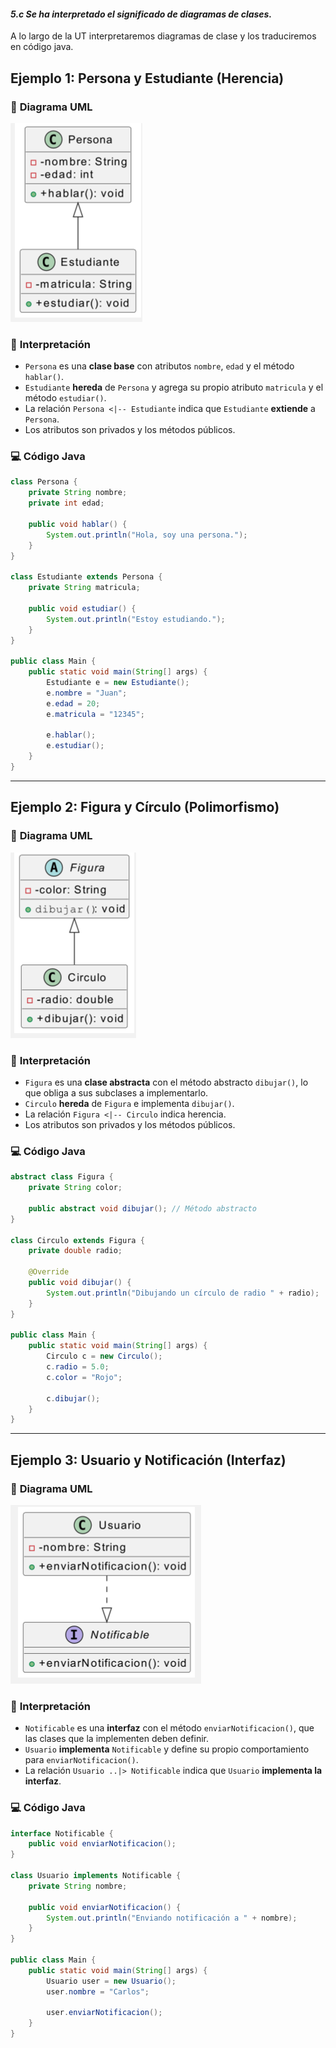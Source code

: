 #### *5.c	Se ha interpretado el significado de diagramas de clases.*

A lo largo de la UT interpretaremos diagramas de clase y los traduciremos en código java.



## **Ejemplo 1: Persona y Estudiante (Herencia)**
### 📌 **Diagrama UML**

![img.png](img.png)

### 📖 **Interpretación**
- `Persona` es una **clase base** con atributos `nombre`, `edad` y el método `hablar()`.
- `Estudiante` **hereda** de `Persona` y agrega su propio atributo `matricula` y el método `estudiar()`.
- La relación `Persona <|-- Estudiante` indica que `Estudiante` **extiende** a `Persona`.
- Los atributos son privados y los métodos públicos.

### 💻 **Código Java**
```java
class Persona {
    private String nombre;
    private int edad;

    public void hablar() {
        System.out.println("Hola, soy una persona.");
    }
}

class Estudiante extends Persona {
    private String matricula;

    public void estudiar() {
        System.out.println("Estoy estudiando.");
    }
}

public class Main {
    public static void main(String[] args) {
        Estudiante e = new Estudiante();
        e.nombre = "Juan";
        e.edad = 20;
        e.matricula = "12345";
        
        e.hablar();
        e.estudiar();
    }
}
```

---

## **Ejemplo 2: Figura y Círculo (Polimorfismo)**
### 📌 **Diagrama UML**

![img_3.png](img_3.png)

### 📖 **Interpretación**
- `Figura` es una **clase abstracta** con el método abstracto `dibujar()`, lo que obliga a sus subclases a implementarlo.
- `Circulo` **hereda** de `Figura` e implementa `dibujar()`.
- La relación `Figura <|-- Circulo` indica herencia.
- Los atributos son privados y los métodos públicos.

### 💻 **Código Java**
```java
abstract class Figura {
    private String color;

    public abstract void dibujar(); // Método abstracto
}

class Circulo extends Figura {
    private double radio;

    @Override
    public void dibujar() {
        System.out.println("Dibujando un círculo de radio " + radio);
    }
}

public class Main {
    public static void main(String[] args) {
        Circulo c = new Circulo();
        c.radio = 5.0;
        c.color = "Rojo";

        c.dibujar();
    }
}
```

---

## **Ejemplo 3: Usuario y Notificación (Interfaz)**
### 📌 **Diagrama UML**

![img_4.png](img_4.png)

### 📖 **Interpretación**
- `Notificable` es una **interfaz** con el método `enviarNotificacion()`, que las clases que la implementen deben definir.
- `Usuario` **implementa** `Notificable` y define su propio comportamiento para `enviarNotificacion()`.
- La relación `Usuario ..|> Notificable` indica que `Usuario` **implementa la interfaz**.

### 💻 **Código Java**
```java
interface Notificable {
    public void enviarNotificacion();
}

class Usuario implements Notificable {
    private String nombre;

    public void enviarNotificacion() {
        System.out.println("Enviando notificación a " + nombre);
    }
}

public class Main {
    public static void main(String[] args) {
        Usuario user = new Usuario();
        user.nombre = "Carlos";

        user.enviarNotificacion();
    }
}
```
